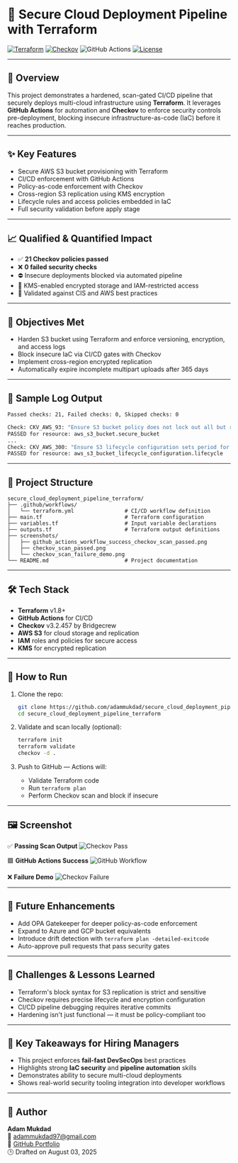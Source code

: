 # 🚀 Secure Cloud Deployment Pipeline with Terraform

[![Terraform](https://img.shields.io/badge/Terraform-v1.8+-623CE4?logo=terraform)](https://www.terraform.io/)
[![Checkov](https://img.shields.io/badge/Checkov-3.2.457-blueviolet?logo=bridgecrew)](https://www.checkov.io/)
![GitHub Actions](https://github.com/adammukdad/secure_cloud_deployment_pipeline_terraform/actions/workflows/deploy.yml/badge.svg?branch=main)
[![License](https://img.shields.io/badge/license-MIT-green.svg)](https://opensource.org/licenses/MIT)

---

## 📄 Overview
This project demonstrates a hardened, scan-gated CI/CD pipeline that securely deploys multi-cloud infrastructure using **Terraform**. It leverages **GitHub Actions** for automation and **Checkov** to enforce security controls pre-deployment, blocking insecure infrastructure-as-code (IaC) before it reaches production.

---

## ✨ Key Features
- Secure AWS S3 bucket provisioning with Terraform
- CI/CD enforcement with GitHub Actions
- Policy-as-code enforcement with Checkov
- Cross-region S3 replication using KMS encryption
- Lifecycle rules and access policies embedded in IaC
- Full security validation before apply stage

---

## 📈 Qualified & Quantified Impact
- ✅ **21 Checkov policies passed**
- ❌ **0 failed security checks**
- ⛔️ Insecure deployments blocked via automated pipeline
- 🔐 KMS-enabled encrypted storage and IAM-restricted access
- 🧪 Validated against CIS and AWS best practices

---

## 🎯 Objectives Met
- Harden S3 bucket using Terraform and enforce versioning, encryption, and access logs
- Block insecure IaC via CI/CD gates with Checkov
- Implement cross-region encrypted replication
- Automatically expire incomplete multipart uploads after 365 days

---

## 🧾 Sample Log Output

```bash
Passed checks: 21, Failed checks: 0, Skipped checks: 0

Check: CKV_AWS_93: "Ensure S3 bucket policy does not lock out all but root user"
PASSED for resource: aws_s3_bucket.secure_bucket
...
Check: CKV_AWS_300: "Ensure S3 lifecycle configuration sets period for aborting failed uploads"
PASSED for resource: aws_s3_bucket_lifecycle_configuration.lifecycle
```

---

## 🧱 Project Structure
```
secure_cloud_deployment_pipeline_terraform/
├── .github/workflows/
│   └── terraform.yml                # CI/CD workflow definition
├── main.tf                          # Terraform configuration
├── variables.tf                     # Input variable declarations
├── outputs.tf                       # Terraform output definitions
├── screenshots/
│   ├── github_actions_workflow_success_checkov_scan_passed.png
│   ├── checkov_scan_passed.png
│   └── checkov_scan_failure_demo.png
└── README.md                        # Project documentation
```

---

## 🛠️ Tech Stack
- **Terraform** v1.8+
- **GitHub Actions** for CI/CD
- **Checkov** v3.2.457 by Bridgecrew
- **AWS S3** for cloud storage and replication
- **IAM** roles and policies for secure access
- **KMS** for encrypted replication

---

## 🧪 How to Run

1. Clone the repo:
   ```bash
   git clone https://github.com/adammukdad/secure_cloud_deployment_pipeline_terraform.git
   cd secure_cloud_deployment_pipeline_terraform
   ```

2. Validate and scan locally (optional):
   ```bash
   terraform init
   terraform validate
   checkov -d .
   ```

3. Push to GitHub — Actions will:
   - Validate Terraform code
   - Run `terraform plan`
   - Perform Checkov scan and block if insecure

---

## 🖼️ Screenshot

✅ **Passing Scan Output**
![Checkov Pass](./screenshots/checkov_scan_passed.png)

🟩 **GitHub Actions Success**
![GitHub Workflow](./screenshots/github_actions_workflow_success_checkov_scan_passed.png)

❌ **Failure Demo**
![Checkov Failure](./screenshots/checkov_scan_failure_demo.png)

---

## 🔭 Future Enhancements
- Add OPA Gatekeeper for deeper policy-as-code enforcement
- Expand to Azure and GCP bucket equivalents
- Introduce drift detection with `terraform plan -detailed-exitcode`
- Auto-approve pull requests that pass security gates

---

## 🧠 Challenges & Lessons Learned
- Terraform's block syntax for S3 replication is strict and sensitive
- Checkov requires precise lifecycle and encryption configuration
- CI/CD pipeline debugging requires iterative commits
- Hardening isn't just functional — it must be policy-compliant too

---

## 🎯 Key Takeaways for Hiring Managers
- This project enforces **fail-fast DevSecOps** best practices
- Highlights strong **IaC security** and **pipeline automation** skills
- Demonstrates ability to secure multi-cloud deployments
- Shows real-world security tooling integration into developer workflows

---

## 👤 Author
**Adam Mukdad**  
📧 [adammukdad97@gmail.com](mailto:adammukdad97@gmail.com)  
🔗 [GitHub Portfolio](https://github.com/adammukdad)  
🕒 Drafted on August 03, 2025
